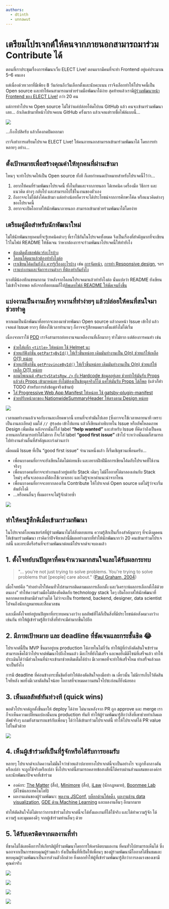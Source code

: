 ```yaml
---
authors:
  - dtinth
  - unnawut
---
```


# เตรียมโปรเจกต์ให้คนจากภายนอกสามารถมาร่วม Contribute ได้

ตอนที่เราประชุมเรื่องการพัฒนาเว็บ ELECT Live!
ตอนแรกมีคนที่จะทำ Frontend อยู่แค่ประมาณ 5–6 คนเอง

แต่เนื่องด้วยเวลาที่มีเพียง 8 วันก่อนถึงวันเลือกตั้งและนับคะแนน
เราจึงเลือกทำให้โปรเจคนี้เป็น Open source และทำให้คนสามารถมาช่วยร่วมมือพัฒนาได้ง่าย สุดท้ายแล้วเรามี[ผู้ร่วมพัฒนาหน้า Frontend ของ ELECT Live!](https://github.com/codeforthailand/election-live/graphs/contributors) กว่า 20 คน

แต่การทำโปรเจค Open source ไม่ใช่ว่าแค่ปล่อยโค้ดไปบน GitHub แล้ว คนจะเข้ามาร่วมพัฒนาเลย… ถ้าเกิดเข้ามาที่หน้าโปรเจคบน GitHub ครั้งแรก แล้วเจอแต่รายชื่อไฟล์แบบนี้​…

![](./unhelpful.png)

…ก็งงไปสิครับ แล้วก็คงกดปิดออกมา

เราจึงทำการเตรียมโปรเจค ELECT Live! ให้คนภายนอกสามารถเข้ามาร่วมพัฒนาได้ โดยการทำหลายๆ อย่าง…

## ตั้งเป้าหมายเพื่อสร้างคุณค่าให้ทุกคนที่ผ่านเข้ามา

ไหนๆ จะทำโปรเจคให้เป็น Open source ทั้งที
ก็เลยกำหนดเป้าหมายสำหรับโปรเจคนี้ไว้ว่า…

1. อยากให้คนที่ร่วมพัฒนาโปรเจคนี้ ทั้งในทีมและจากภายนอก ได้เทคนิค เครื่องมือ วิธีการ และแนวคิด ต่างๆ กลับไป
   และสามารถไปใช้ในงานของตัวเอง
2. ถึงอาจจะไม่ได้ส่งโค้ดเข้ามา
   แต่อย่างน้อยก็ควรจะได้ประโยชน์จากการศึกษาโค้ด หรือแนวคิดต่างๆ ของโปรเจคนี้
3. อยากจะเปิดโอกาสให้นักพัฒนาภายนอก สามารถเข้ามาช่วยร่วมพัฒนาได้โดยง่าย

## เตรียมคู่มือสำหรับนักพัฒนาใหม่

ไม่ใช่นักพัฒนาทุกคนที่จะรู้เทคนิคต่างๆ ที่เราใช้กันในโปรเจคทั้งหมด จึงเป็นเรื่องที่สำคัญมากที่จะเขียนไว้ในไฟล์ README ให้ชัดเจน ว่าหากต้องการจะร่วมพัฒนาโปรเจคนี้ให้ทำยังไง

- [ต้องติดตั้งซอฟต์แวร์อะไรบ้าง](https://github.com/codeforthailand/election-live#prerequisites)
- [โคลนโค้ดมาแล้วต้องทำยังไงต่อ](https://github.com/codeforthailand/election-live#install-dependencies)
- [เราเขียนโค้ดกันยังไง ควรรู้เรื่องอะไรบ้าง](https://github.com/codeforthailand/election-live#resources-for-developers) เช่น [การจัดหน้า](https://github.com/codeforthailand/election-live#styling), [การทำ Responsive design](https://github.com/codeforthailand/election-live#responsive-design), ฯลฯ
- [เราแบ่งงานและจัดการงานต่างๆ ที่ต้องทำกันยังไง](https://github.com/codeforthailand/election-live#todo-comments-)

บางทีมีน้องทักแชทมาถาม ว่าหลังจากโคลนโปรเจคมาแล้วทำยังไงต่อ นั่นแปลว่า README ยังเขียนไม่เข้าใจง่ายพอ หลังจากที่ตอบผมก็ไป[อัพเดทไฟล์ README ให้ชัดเจนยิ่งขึ้น](https://github.com/codeforthailand/election-live/commit/caaac49ab7cd2f63ec557a45002c2a410318d0f2)

## แบ่งงานเป็นงานเล็กๆ หางานที่ทำง่ายๆ แล้วปล่อยให้คนที่สนใจมาช่วยทำดู

หากผมเป็นนักพัฒนาที่อยากจะลองมาช่วยพัฒนา Open source
แล้วกดหน้า Issue เข้าไป
แล้วเจอแต่ Issue ยากๆ ที่ต้องใช้เวลาทำนานๆ
ก็อาจจะรู้สึกหมดแรงตั้งแต่ยังไม่ได้เริ่ม

เนื่องจากเราใช้ [PDD](../pdd/ 'Puzzle Driven Development') เราจึงสามารถย่อยงานจนเหลืองานที่เล็กมากๆ ทำไม่ยาก แต่ต้องการคนทำ เช่น

- [ช่วยใส่แท็ก `<title>` ให้หน่อย ใช้ Helmet นะ](https://github.com/codeforthailand/election-live/issues/10)
- [ช่วยแก้ฟังก์ชั่น `getPartyById()` ให้เร็วขึ้นหน่อย เดิมมันทำงานเป็น O(n) ช่วยแก้ให้เหลือ O(1) หน่อย](https://github.com/codeforthailand/election-live/issues/6)
- [ช่วยแก้ฟังก์ชั่น `getProvinceById()` ให้เร็วขึ้นหน่อย เดิมมันทำงานเป็น O(n) ช่วยแก้ให้เหลือ O(1) หน่อย](https://github.com/codeforthailand/election-live/issues/5)
- [คอมโพเนนต์ `<PartyStatsRow />` ยัง Hardcode ข้อมูลอยู่เลย ช่วยทำให้มันรับ Props แล้วส่ง Props เข้ามาหน่อย ยังไม่ต้องเป็นข้อมูลจริงก็ได้ แค่ให้มันรับ Props ได้ก็พอ](https://github.com/codeforthailand/election-live/issues/13) (แล้วก็ทำ TODO สำหรับการส่งข้อมูลจริงเข้ามา)
- [ใส่ Progressive Web App Manifest ให้หน่อย ใช้ gatsby-plugin-manifest](https://github.com/codeforthailand/election-live/issues/11)
- [ช่วยปรับหน้าตาของ NationwideSummaryHeader ให้ตรงตาม Design หน่อย](https://github.com/codeforthailand/election-live/issues/41)

![](./polishing.png)

เวลาผมทำงานแล้วเจอกับงานละเอียดพวกนี้
แทนที่จะทำมันไปเลย (ซึ่งอาจจะใช้เวลาหลายนาที เพราะเป็นงานละเอียด)
ผมใส่ `// @todo` เข้าไปแทน
แล้วก็เขียนคำอธิบายใน Issue
หรืออัพโหลดภาพ Design เพิ่มเติม
หลังจากนั้นก็ใส่ label **“help wanted”**
และสำหรับ Issue ที่คิดว่าถึงเป็นคนภายนอกก็สามารถทำได้ไม่ยาก ก็จะใส่ label **“good first issue”** เข้าไป
ระหว่างนั้นผมก็สามารถไปทำงานส่วนอื่นที่สำคัญและเร่งด่วนกว่า

เมื่อผมมี Issue ที่เป็น “good first issue” จำนวนหนึ่งแล้ว
ก็เริ่มเชิญชวนเพื่อนครับ…

- เพื่อนบางคนที่อาจจะยังเขียนโค้ดไม่ค่อยแข็ง และอยากฝึกฝีมือการเขียนโค้ดกับโปรเจคที่ใช้งานจริงๆ
- เพื่อนบางคนที่อาจจะทำงานแล้วอยู่แต่กับ Stack เดิมๆ ไม่มีโอกาสได้มาลองเล่นกับ Stack ใหม่ๆ ครั้นจะลองเองก็ต้องใช้เวลาเยอะ และไม่รู้จะหาคำแนะนำจากไหน
- เพื่อนบางคนที่อาจจะอยากลองเริ่ม Contribute ให้โปรเจกต์ Open source แต่ไม่รู้ว่าจะเริ่มต้นยังไงดี
- …หรือคนอื่นๆ ที่ผมอาจจะไม่รู้จักด้วยซ้ำ

![](./help.png)

## ทำให้คนรู้สึกดีเมื่อเข้ามาร่วมพัฒนา

ในโปรเจกต์โอเพนซอร์สที่ผู้ร่วมพัฒนาไม่ได้สิ่งตอบแทน
ความรู้สึกเป็นเรื่องสำคัญมากๆ ที่จะดึงดูดคนให้เข้ามาร่วมพัฒนา
เราคิดว่าปัจจัยเหล่านี้มีผลอย่างมากที่ทำให้นักพัฒนากว่า 20 คนเข้ามาร่วมโปรเจกต์นี้ และกระตือรือร้นที่จะร่วมพัฒนาต่อแม้โปรเจกต์จะจบลงแล้ว

## 1. ตั้งโจทย์บนปัญหาที่คนจำนวนมากสนใจและได้รับผลกระทบ

> "... you're not just trying to solve problems. You're trying to solve problems that [people] care about." ([Paul Graham, 2004](http://www.paulgraham.com/wealth.html))

เมื่อโจทย์คือ
“ทำอย่างไรให้คนทั่วไปสามารถติดตามผลการเลือกตั้ง และวิเคราะห์ผลการเลือกตั้งได้ด้วยตนเอง”
ทำให้ความร่วมมือไม่ต้องยึดติดกับ technology stack ใดๆ
เปิดโอกาสให้นักพัฒนาที่หลากหลายเข้ามามีส่วนร่วมได้
ไม่ว่าจะเป็น frontend, backend, designer, data scientist ไปจนถึงนักกฎหมายและสื่อมวลชน

และเมื่อตั้งโจทย์อยู่บนปัญหาที่กระทบคนวงกว้าง ผลลัพธ์ที่ได้ก็เป็นสิ่งที่มีประโยชน์ต่อสังคมวงกว้างเช่นกัน ทำให้ผู้เข้าร่วมรู้สึกว่าสิ่งที่ทำจะมีค่ามากขึ้นไปอีก

## 2. มีภาพเป้าหมาย และ deadline ที่ชัดเจนและกระชั้นชิด :joy:

โปรเจกต์นี้ปั้น MVP ขึ้นมาอยู่บน production ได้ภายในไม่กี่วัน
ทำให้ผู้ที่กำลังตัดสินใจเข้าร่วมสามารถเช็คได้ว่าโปรเจกต์พัฒนาไปถึงไหนแล้ว มีอะไรที่ยังไม่เสร็จ
และพอยิ่งมีดีไซน์ที่เสร็จแล้ว ทำให้ประเมินได้ว่ามีส่วนไหนที่น่าจะเข้ามาช่วยเติมเต็มได้บ้าง มีเวลาพอที่จะทำให้เสร็จไหม ทำเสร็จแล้วผลจะเป็นยังไง

การมี deadline ที่ค่อนข้างกระชั้นชิดยิ่งทำให้ต้องตัดสินใจลงมือทำ ณ เดี๋ยวนั้น
ไม่มีการเก็บไว้ตัดสินใจทีหลัง
พอยิ่งมีเวลาตัดสินใจน้อย โอกาสที่จะหมดความสนใจไปซะก่อนก็ยิ่งน้อยลง

## 3. เห็นผลลัพธ์ทันท่วงที (quick wins)

พอตัวโปรเจกต์ถูกตั้งขึ้นมาให้ deploy ได้ง่าย
ไม่นานหลังจาก PR ถูก approve และ merge เราก็จะเห็นความเปลี่ยนแปลงนั้นบน production ทันที
ทำให้ผู้ร่วมพัฒนารู้สึกว่าสิ่งที่เขาช่วยทำเกิดผลลัพธ์จริงๆ
แถมยังสามารถแชร์กับเพื่อนๆ ได้ว่าได้เข้ามาร่วมโปรเจกต์นี้
ทำให้โปรเจกต์ได้ PR value ไปในตัวด้วย

![](./share.jpeg)

## 4. เห็นผู้เข้าร่วมที่เป็นที่รู้จักหรือได้รับการยอมรับ

หลายๆ โปรเจกต์จะเกิดความไม่มั่นใจว่าช่วยแล้วปลายทางโปรเจกต์นี้จะเป็นอย่างไร จะถูกทิ้งกลางคันหรือเปล่า จะถูกใช้จริงหรือเปล่า
ซึ่งโปรเจกต์นี้สามารถคลายข้อสงสัยนี้ได้ครบผ่านส่วนผสมขององค์กรและนักพัฒนาปัจเจกที่เข้าร่วม

- องค์กร: [The Matter](https://thematter.co/) (สื่อ), [Minimore](https://minimore.com/) (สื่อ), [iLaw](https://ilaw.or.th/) (นักกฎหมาย), [Boonmee Lab](https://www.boonmeelab.com/) (ดีไซน์และเทคโนโลยี)
- ผลงานเด่นของผู้ร่วมพัฒนา: [พูดงาน JSConf](https://www.youtube.com/watch?v=xBa0_b-5XDw), [บล็อกด้านโค้ดดิ้ง](https://medium.com/@ibosz/), [ผลงานด้าน data visualization](https://www.tothemax.dev/), [GDE ด้าน Machine Learning](https://medium.com/@tvirot) และผลงานอื่นๆ อีกมากมาย

ทำให้ตัดสินใจได้ไม่ยากว่าการเข้าร่วมโปรเจกต์นี้จะได้ทั้งผลงานที่ได้ใช้จริง
และได้ทำความรู้จัก ได้ความรู้ และมุมมองดีๆ จากผู้เข้าร่วมท่านอื่นๆ ด้วย

## 5. ได้รับเครดิตจากผลงานที่ทำ

ที่ขาดไม่ได้เลยคือการให้เกียรติผู้ที่ร่วมพัฒนาโดยการให้เครดิตบนผลงาน ที่คนทั่วไปสามารถเห็นได้
ซึ่งนอกจากเป็นการขอบคุณผู้ร่วมแล้ว ยังเป็นพื้นที่ที่เปิดให้เพื่อนๆ ของผู้ร่วมพัฒนามีโอกาสได้ชื่นชมและขอบคุณผู้ร่วมพัฒนาเป็นการส่วนตัวอีกด้วย ยิ่งตอกย้ำให้ผู้ที่เข้าร่วมพัฒนารู้สึกว่าการลงแรงของเขามีคุณค่าจริง

![](./contributors.jpeg)

![](./conversation1.jpeg)

![](./conversation2.jpeg)

![](./conversation3.jpeg)
